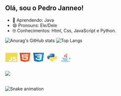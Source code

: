 ## Olá, sou o Pedro Janneo!

- 🌱 Aprendendo: Java
- 😄 Pronouns: Ele/Dele
- 🤓 Conhecimentos: Html, Css, JavaScript e Python.


![Anurag's GitHub stats](https://github-readme-stats.vercel.app/api?username=PedroJanneo&show_icons=true&bg_color=00000000)
![Top Langs](https://github-readme-stats.vercel.app/api/top-langs/?username=PedroJanneo&layout=compact&bg_color=00000000)

<div style="display: inline_block"><br>
  <img align="center" alt="Peu-Js" height="30" width="40" src="https://raw.githubusercontent.com/devicons/devicon/master/icons/javascript/javascript-plain.svg">
  <img align="center" alt="Peu-HTML" height="30" width="40" src="https://raw.githubusercontent.com/devicons/devicon/master/icons/html5/html5-original.svg">
  <img align="center" alt="Peu-CSS" height="30" width="40" src="https://raw.githubusercontent.com/devicons/devicon/master/icons/css3/css3-original.svg">
  <img align="center" alt="Peu-Python" height="30" width="40" src="https://raw.githubusercontent.com/devicons/devicon/master/icons/python/python-original.svg">
  <img align="center" alt="Peu-Java" height="30" width="40" src="https://raw.githubusercontent.com/devicons/devicon/master/icons/java/java-original.svg">
</div>

 ##
 
<div>
<a href="https://www.linkedin.com/in/pedrohenriquejanneo" target="_blank"><img src="https://img.shields.io/badge/-LinkedIn-%230077B5?style=for-the-badge&logo=linkedin&logoColor=white" target="_blank"></a>  
  
</div>

##

![Snake animation](https://github.com/PedroJanneo)
